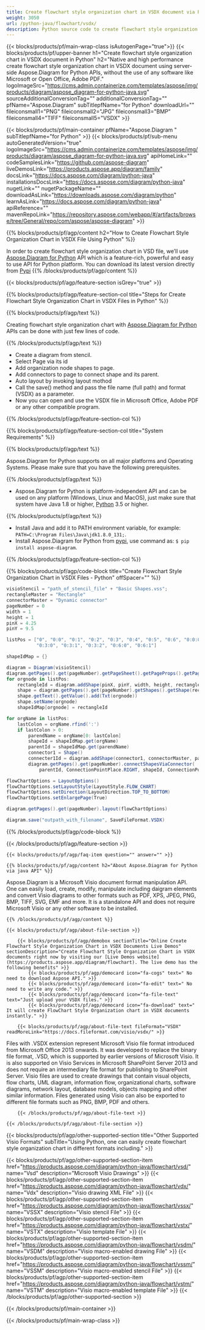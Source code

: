 ```yaml
---
title: Create flowchart style organization chart in VSDX document via Python 
weight: 3050
url: /python-java/flowchart/vsdx/ 
description: Python source code to create flowchart style organization chart in vsdx file within any Python based application.
---
```


{{< blocks/products/pf/main-wrap-class isAutogenPage="true">}}
{{< blocks/products/pf/upper-banner h1="Create flowchart style organization chart in VSDX document in Python" h2="Native and high performance create flowchart style organization chart in VSDX document using server-side Aspose.Diagram for Python APIs, without the use of any software like Microsoft or Open Office, Adobe PDF." logoImageSrc="https://cms.admin.containerize.com/templates/aspose/img/products/diagram/aspose_diagram-for-python-java.svg" sourceAdditionalConversionTag="" additionalConversionTag="" pfName="Aspose.Diagram" subTitlepfName="for Python" downloadUrl="" fileiconsmall1="PNG" fileiconsmall2="JPG" fileiconsmall3="BMP" fileiconsmall4="TIFF" fileiconsmall5="VSDX" >}}

{{< blocks/products/pf/main-container pfName="Aspose.Diagram " subTitlepfName="for Python" >}}
{{< blocks/products/pf/sub-menu autoGeneratedVersion="true" logoImageSrc="https://cms.admin.containerize.com/templates/aspose/img/products/diagram/aspose_diagram-for-python-java.svg" apiHomeLink="" codeSamplesLink="https://github.com/aspose-diagram" liveDemosLink="https://products.aspose.app/diagram/family" docsLink="https://docs.aspose.com/diagram/python-java" installationsDocsLink="https://docs.aspose.com/diagram/python-java" nugetLink="" nugetPackageName="" downloadAsLink="https://downloads.aspose.com/diagram/python" learnAsLink="https://docs.aspose.com/diagram/python-java" apiReference="" mavenRepoLink="https://repository.aspose.com/webapp/#/artifacts/browse/tree/General/repo/com/aspose/aspose-diagram" >}}

{{% blocks/products/pf/agp/content h2="How to Create Flowchart Style Organization Chart in VSDX File Using Python" %}}

 In order to create flowchart style organization chart in VSD file, we’ll use
 [Aspose.Diagram for Python](https://products.aspose.com/diagram/python-java/) 
 API which is a feature-rich, powerful and easy to use API for Python platform. You can download its latest version directly from
[Pypi](https://pypi.org/project/aspose-diagram/) 
{{% /blocks/products/pf/agp/content %}}

{{< blocks/products/pf/agp/feature-section isGrey="true" >}}

{{% blocks/products/pf/agp/feature-section-col title="Steps for Create Flowchart Style Organization Chart in VSDX Files in Python" %}}

{{% blocks/products/pf/agp/text %}}

 Creating flowchart style organization chart with
[Aspose.Diagram for Python](https://products.aspose.com/diagram/python-java) 
 APIs can be done with just few lines of code.

{{% /blocks/products/pf/agp/text %}}

+  Create a diagram from stencil.
+  Select Page via its id
+  Add organization node shapes to page.
+  Add connectors to page to connect shape and its parent.
+  Auto layout by invoking layout mothod
+  Call the save() method and pass the file name (full path) and format (VSDX) as a parameter.
+  Now you can open and use the VSDX file in Microsoft Office, Adobe PDF or any other compatible program.

{{% /blocks/products/pf/agp/feature-section-col %}}

{{% blocks/products/pf/agp/feature-section-col title="System Requirements" %}}

{{% blocks/products/pf/agp/text %}}

 Aspose.Diagram for Python supports on all major platforms and Operating Systems. Please make sure that you have the following prerequisites.

{{% /blocks/products/pf/agp/text %}}

-  Aspose.Diagram for Python is platform-independent API and can be used on any platform (Windows, Linux and MacOS), just make sure that system have Java 1.8 or higher, [Python](https://www.python.org/downloads/) 3.5 or higher. 

{{% /blocks/products/pf/agp/text %}}

- Install Java and add it to PATH environment variable, for example: <code>PATH=C:\Program Files\Java\jdk1.8.0_131;</code>.
- Install Aspose.Diagram for Python from <a href="https://pypi.org/project/aspose-diagram/">pypi</a>, use command as: <code>$ pip install aspose-diagram</code>.

{{% /blocks/products/pf/agp/feature-section-col %}}

{{% blocks/products/pf/agp/code-block title="Create Flowchart Style Organization Chart in VSDX Files - Python" offSpacer="" %}}

```cs
visioStencil = "path_of_stencil_file" + "Basic Shapes.vss";
rectangleMaster = "Rectangle"
connectorMaster = "Dynamic connector"
pageNumber = 0
width = 1
height = 1
pinX = 4.25
pinY = 9.5

listPos = ["0", "0:0", "0:1", "0:2", "0:3", "0:4", "0:5", "0:6", "0:0:0", "0:0:1",
           "0:3:0", "0:3:1", "0:3:2", "0:6:0", "0:6:1"]

shapeIdMap = {}

diagram = Diagram(visioStencil)
diagram.getPages().get(pageNumber).getPageSheet().getPageProps().getPageWidth().setValue(11)
for orgnode in listPos:
    rectangleId = diagram.addShape(pinX, pinY, width, height, rectangleMaster, pageNumber)
    shape = diagram.getPages().get(pageNumber).getShapes().getShape(rectangleId)
    shape.getText().getValue().add(Txt(orgnode))
    shape.setName(orgnode)
    shapeIdMap[orgnode] = rectangleId

for orgName in listPos:
    lastColon = orgName.rfind(':')
    if lastColon > 0:
        parendName = orgName[0: lastColon]
        shapeId = shapeIdMap.get(orgName)
        parentId = shapeIdMap.get(parendName)
        connector1 = Shape()
        connecter1Id = diagram.addShape(connector1, connectorMaster, pageNumber)
        diagram.getPages().get(pageNumber).connectShapesViaConnector(
            parentId, ConnectionPointPlace.RIGHT, shapeId, ConnectionPointPlace.LEFT, connecter1Id)

flowChartOptions = LayoutOptions()
flowChartOptions.setLayoutStyle(LayoutStyle.FLOW_CHART)
flowChartOptions.setDirection(LayoutDirection.TOP_TO_BOTTOM)
flowChartOptions.setEnlargePage(True)

diagram.getPages().get(pageNumber).layout(flowChartOptions)

diagram.save("outpath_with_filename", SaveFileFormat.VSDX)

```


{{% /blocks/products/pf/agp/code-block %}}

{{< /blocks/products/pf/agp/feature-section >}}

    {{< blocks/products/pf/agp/faq-item question="" answer="" >}}


<!-- aboutfile Starts -->

    {{% blocks/products/pf/agp/content h2="About Aspose.Diagram for Python via java API" %}}

 Aspose.Diagram is a Microsoft Visio document format manipulation API. One can easily load, create, modify, manipulate including daigram elements and convert Visio diagrams to other formats such as PDF, XPS, JPEG, PNG, BMP, TIFF, SVG, EMF and more. It is a standalone API and does not require Microsoft Visio or any other software to be installed.  



    {{% /blocks/products/pf/agp/content %}}
    
    {{< blocks/products/pf/agp/about-file-section >}}
    
        {{< blocks/products/pf/agp/demobox sectionTitle="Online Create Flowchart Style Organization Chart in VSDX Documents Live Demos" sectionDescription="Create Flowchart Style Organization Chart in VSDX documents right now by visiting our [Live Demos website](https://products.aspose.app/diagram/flowchart). The live demo has the following benefits" >}}
            {{< blocks/products/pf/agp/democard icon="fa-cogs" text=" No need to download Aspose API." >}}
            {{< blocks/products/pf/agp/democard icon="fa-edit" text=" No need to write any code." >}}
            {{< blocks/products/pf/agp/democard icon="fa-file-text" text="Just upload your VSDX files." >}}
            {{< blocks/products/pf/agp/democard icon="fa-download" text=" It will create FlowChart Style Organization chart in VSDX documents instantly." >}}
    
        {{< blocks/products/pf/agp/about-file-text fileFormat="VSDX" readMoreLink="https://docs.fileformat.com/visio/vsdx/" >}}
Files with .VSDX extension represent Microsoft Visio file format introduced from Microsoft Office 2013 onwards. It was developed to replace the binary file format, .VSD, which is supported by earlier versions of Microsoft Visio. It is also supported on Visio Services in Microsoft SharePoint Server 2013 and does not require an intermediary file format for publishing to SharePoint Server. Visio files are used to create drawings that contain visual objects, flow charts, UML diagram, information flow, organizational charts, software diagrams, network layout, database models, objects mapping and other similar information. Files generated using Visio can also be exported to different file formats such as PNG, BMP, PDF and others. 

        {{< /blocks/products/pf/agp/about-file-text >}}
    
    {{< /blocks/products/pf/agp/about-file-section >}}

<!-- aboutfile Ends -->

{{< blocks/products/pf/agp/other-supported-section title="Other Supported Visio Formats" subTitle="Using Python, one can easily create flowchart style organization chart in different formats including." >}}

{{< blocks/products/pf/agp/other-supported-section-item href="https://products.aspose.com/diagram/python-java/flowchart/vsd/" name="Vsd" description="Microsoft Visio Drawings" >}}
{{< blocks/products/pf/agp/other-supported-section-item href="https://products.aspose.com/diagram/python-java/flowchart/vdx/" name="Vdx" description="Visio drawing XML File" >}}
{{< blocks/products/pf/agp/other-supported-section-item href="https://products.aspose.com/diagram/python-java/flowchart/vssx/" name="VSSX" description="Visio stencil File" >}}
{{< blocks/products/pf/agp/other-supported-section-item href="https://products.aspose.com/diagram/python-java/flowchart/vstx/" name="VSTX" description="Visio template File" >}}
{{< blocks/products/pf/agp/other-supported-section-item href="https://products.aspose.com/diagram/python-java/flowchart/vsdm/" name="VSDM" description="Visio macro-enabled drawing File" >}}
{{< blocks/products/pf/agp/other-supported-section-item href="https://products.aspose.com/diagram/python-java/flowchart/vssm/" name="VSSM" description="Visio macro-enabled stencil File" >}}
{{< blocks/products/pf/agp/other-supported-section-item href="https://products.aspose.com/diagram/python-java/flowchart/vstm/" name="VSTM" description="Visio macro-enabled template File" >}}
{{< /blocks/products/pf/agp/other-supported-section >}}

{{< /blocks/products/pf/main-container >}}
    
{{< /blocks/products/pf/main-wrap-class >}}